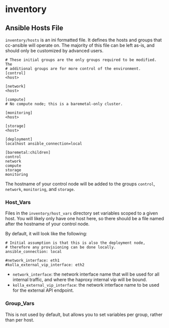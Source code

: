 # inventory

## Ansible Hosts File

`inventory/hosts` is an ini formatted file. It defines the hosts and groups that cc-ansible will operate on. The majority of this file can be left as-is, and should only be customized by advanced users.

```
# These initial groups are the only groups required to be modified. The
# additional groups are for more control of the environment.
[control]
<host>

[network]
<host>

[compute]
# No compute node; this is a baremetal-only cluster.

[monitoring]
<host>

[storage]
<host>

[deployment]
localhost ansible_connection=local

[baremetal:children]
control
network
compute
storage
monitoring
```

The hostname of your control node will be added to the groups `control`, `network`, `monitoring`, and `storage`.

### Host\_Vars

Files in the `inventory/host_vars` directory set variables scoped to a given host. You will likely only have one host here, so there should be a file named after the hostname of your control node.

By default, it will look like the following:

```
# Initial assumption is that this is also the deployment node,
# therefore any provisioning can be done locally.
ansible_connection: local

#network_interface: eth1
#kolla_external_vip_interface: eth2
```

* `network_interface`: the network interface name that will be used for all internal traffic, and where the haproxy internal vip will be bound.
* `kolla_external_vip_interface`: the network interface name to be used for the external API endpoint.

### Group\_Vars

This is not used by default, but allows you to set variables per group, rather than per host.
